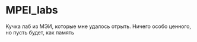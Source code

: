# MPEI_labs
Кучка лаб из МЭИ, которые мне удалось отрыть. Ничего особо ценного, но пусть будет, как память

